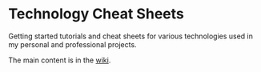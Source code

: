 Technology Cheat Sheets
=======================

Getting started tutorials and cheat sheets for various technologies used in my personal and professional projects.

The main content is in the [wiki](https://github.com/FTSRG/Technology-Cheat-Sheets/wiki).

